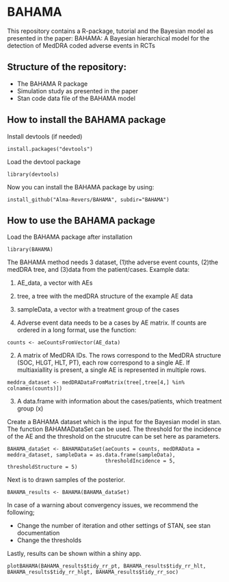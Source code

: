 # BAHAMA
This repository contains a R-package, tutorial and the Bayesian model as presented in the paper: BAHAMA: A Bayesian hierarchical model for the detection of MedDRA coded adverse events in RCTs

## Structure of the repository:
- The BAHAMA R package
- Simulation study as presented in the paper
- Stan code data file of the BAHAMA model

## How to install the BAHAMA package
Install devtools (if needed)
```
install.packages("devtools")
```

Load the devtool package
```
library(devtools)
```

Now you can install the BAHAMA package by using:
```
install_github("Alma-Revers/BAHAMA", subdir="BAHAMA")
```

## How to use the BAHAMA package
Load the BAHAMA package after installation
```
library(BAHAMA)
```
The BAHAMA method needs 3 dataset, (1)the adverse event counts, (2)the medDRA tree, and (3)data from the patient/cases.
Example data: 
1) AE_data, a vector with AEs
2) tree, a tree with the medDRA structure of the example AE data
3) sampleData, a vector with a treatment group of the cases

1) Adverse event data needs to be a cases by AE matrix. If counts are ordered in a long format, use the function:
```
counts <- aeCountsFromVector(AE_data)
```
2) A matrix of MedDRA IDs. The rows correspond to the MedDRA structure (SOC, HLGT, HLT, PT), each row correspond to a single AE. If multiaxiallity is present, a single AE is represented in multiple rows.
```
meddra_dataset <- medDRADataFromMatrix(tree[,tree[4,] %in% colnames(counts)])
```

3) A data.frame with information about the cases/patients, which treatment group (x)

Create a BAHAMA dataset which is the input for the Bayesian model in stan. The function BAHAMADataSet can be used. The threshold for the incidence of the AE and the threshold on the strucutre can be set here as parameters.
```
BAHAMA_dataSet <- BAHAMADataSet(aeCounts = counts, medDRAData = meddra_dataset, sampleData = as.data.frame(sampleData),
                                thresholdIncidence = 5, thresholdStructure = 5)
```

Next is to drawn samples of the posterior. 
```
BAHAMA_results <- BAHAMA(BAHAMA_dataSet)
```
In case of a warning about convergency issues, we recommend the following;
- Change the number of iteration and other settings of STAN, see stan documentation
- Change the thresholds

Lastly, results can be shown within a shiny app. 
```
plotBAHAMA(BAHAMA_results$tidy_rr_pt, BAHAMA_results$tidy_rr_hlt, BAHAMA_results$tidy_rr_hlgt, BAHAMA_results$tidy_rr_soc)
```


